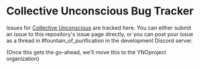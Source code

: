 # Collective Unconscious Bug Tracker
Issues for [Collective Unconscious](https://ynoproject.net/unconscious) are tracked here. You can either submit an issue to this repository's issue page directly, or you can post your issue as a thread in #fountain_of_purification in the development Discord server.

(Once this gets the go-ahead, we'll move this to the YNOproject organization)
